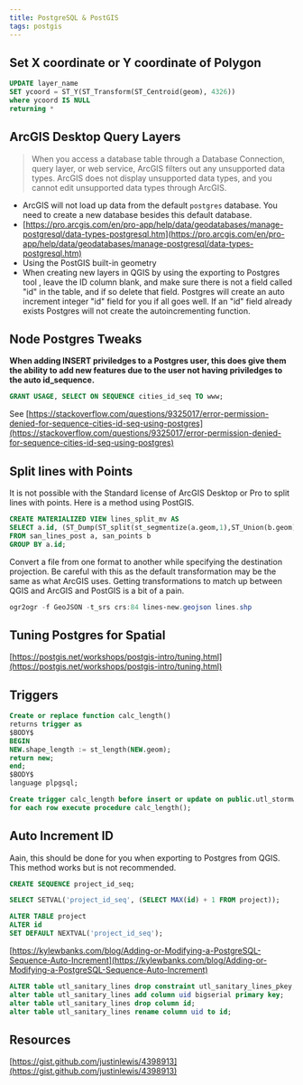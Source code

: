 ```yaml
---
title: PostgreSQL & PostGIS
tags: postgis
---
```


## Set X coordinate or Y coordinate of Polygon

```sql
UPDATE layer_name
SET ycoord = ST_Y(ST_Transform(ST_Centroid(geom), 4326))
where ycoord IS NULL
returning *
```

## ArcGIS Desktop Query Layers
> When you access a database table through a Database Connection, query layer, or web service, ArcGIS filters out any unsupported data types. ArcGIS does not display unsupported data types, and you cannot edit unsupported data types through ArcGIS.

- ArcGIS will not load up data from the default ``postgres`` database. You need to create a new database besides this default database.
- [https://pro.arcgis.com/en/pro-app/help/data/geodatabases/manage-postgresql/data-types-postgresql.htm](https://pro.arcgis.com/en/pro-app/help/data/geodatabases/manage-postgresql/data-types-postgresql.htm)
- Using the PostGIS built-in geometry
- When creating new layers in QGIS by using the exporting to Postgres tool , leave the ID column blank, and make sure there is not a field called "id" in the table, and if so delete that field.  Postgres will create an auto increment integer "id" field for you if all goes well. If an "id" field already exists Postgres will not create the autoincrementing function.

## Node Postgres Tweaks

**When adding INSERT priviledges to a Postgres user, this does give them the ability to add new features due to the user not having priviledges to the auto id_sequence.**

```sql
GRANT USAGE, SELECT ON SEQUENCE cities_id_seq TO www;
```

See [https://stackoverflow.com/questions/9325017/error-permission-denied-for-sequence-cities-id-seq-using-postgres](https://stackoverflow.com/questions/9325017/error-permission-denied-for-sequence-cities-id-seq-using-postgres)
## Split lines with Points

It is not possible with the Standard license of ArcGIS Desktop or Pro to split lines with points. Here is a method using PostGIS.

```sql
CREATE MATERIALIZED VIEW lines_split_mv AS
SELECT a.id, (ST_Dump(ST_split(st_segmentize(a.geom,1),ST_Union(b.geom)))).geom::geometry(LINESTRING) AS geom 
FROM san_lines_post a, san_points b
GROUP BY a.id;
```

Convert a file from one format to another while specifying the destination projection. Be careful with this as the default transformation may be the same as what ArcGIS uses. Getting transformations to match up between QGIS and ArcGIS and PostGIS is a bit of a pain.

```powershell
ogr2ogr -f GeoJSON -t_srs crs:84 lines-new.geojson lines.shp
```


## Tuning Postgres for Spatial
[https://postgis.net/workshops/postgis-intro/tuning.html](https://postgis.net/workshops/postgis-intro/tuning.html)

## Triggers
```sql
Create or replace function calc_length()
returns trigger as
$BODY$
BEGIN
NEW.shape_length := st_length(NEW.geom);
return new;
end;
$BODY$
language plpgsql;

Create trigger calc_length before insert or update on public.utl_stormwater_stm_lines
for each row execute procedure calc_length();
```

## Auto Increment ID
Aain, this should be done for you when exporting to Postgres from QGIS. This method works but is not recommended.

```sql
CREATE SEQUENCE project_id_seq;

SELECT SETVAL('project_id_seq', (SELECT MAX(id) + 1 FROM project));

ALTER TABLE project 
ALTER id 
SET DEFAULT NEXTVAL('project_id_seq');
```

[https://kylewbanks.com/blog/Adding-or-Modifying-a-PostgreSQL-Sequence-Auto-Increment](https://kylewbanks.com/blog/Adding-or-Modifying-a-PostgreSQL-Sequence-Auto-Increment)

```sql
ALTER table utl_sanitary_lines drop constraint utl_sanitary_lines_pkey;
alter table utl_sanitary_lines add column uid bigserial primary key;
alter table utl_sanitary_lines drop column id;
alter table utl_sanitary_lines rename column uid to id;
```

## Resources

[https://gist.github.com/justinlewis/4398913](https://gist.github.com/justinlewis/4398913)
